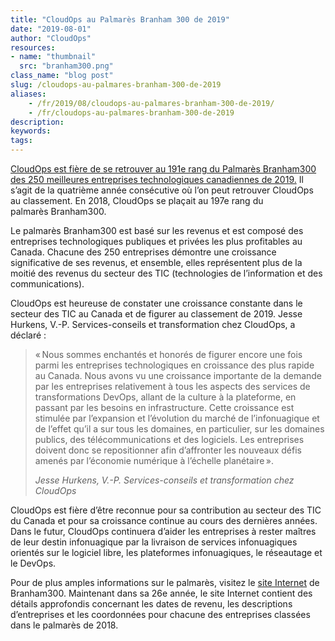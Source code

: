 ```yaml
---
title: "CloudOps au Palmarès Branham 300 de 2019"
date: "2019-08-01"
author: "CloudOps"
resources:
- name: "thumbnail"
  src: "branham300.png"
class_name: "blog post"
slug: /cloudops-au-palmares-branham-300-de-2019
aliases:
    - /fr/2019/08/cloudops-au-palmares-branham-300-de-2019/
    - /fr/cloudops-au-palmares-branham-300-de-2019
description:
keywords:
tags:
---
```


<p><a href="https://branhamgroup.com/2019%20B300%20Listing/cloudops/">CloudOps est fière de se retrouver au 191e rang du Palmarès&nbsp;Branham300 des 250 meilleures entreprises technologiques canadiennes de 2019.</a> Il s’agit de la quatrième année consécutive où l’on peut retrouver CloudOps au classement. En 2018, CloudOps se plaçait au 197e rang du palmarès&nbsp;Branham300.</p><p>Le palmarès&nbsp;Branham300 est basé sur les revenus et est composé des entreprises technologiques publiques et privées les plus profitables au Canada. Chacune des 250 entreprises démontre une croissance significative de ses revenus, et ensemble, elles représentent plus de la moitié des revenus du secteur des TIC (technologies de l’information et des communications).</p><p>CloudOps est heureuse de constater une croissance constante dans le secteur des TIC au Canada et de figurer au classement de 2019. Jesse Hurkens, V.-P. Services-conseils et transformation chez CloudOps, a déclaré&nbsp;:</p><blockquote class="wp-block-quote"><p>« Nous sommes enchantés et honorés de figurer encore une fois parmi les entreprises technologiques en croissance des plus rapide au Canada. Nous avons vu une croissance importante de la demande par les entreprises relativement à tous les aspects des services de transformations DevOps, allant de la culture à la plateforme, en passant par les besoins en infrastructure. Cette croissance est stimulée par l’expansion et l’évolution du marché de l’infonuagique et de l’effet qu’il a sur tous les domaines, en particulier, sur les domaines publics, des télécommunications et des logiciels. Les entreprises doivent donc se repositionner afin d’affronter les nouveaux défis amenés par l’économie numérique à l’échelle planétaire ».&nbsp;&nbsp;</p><p><cite>Jesse Hurkens, V.-P. Services-conseils et transformation chez CloudOps</cite></p></blockquote><p>CloudOps est fière d’être reconnue pour sa contribution au secteur des TIC du Canada et pour sa croissance continue au cours des dernières années. Dans le futur, CloudOps continuera d’aider les entreprises à rester maîtres de leur destin infonuagique par la livraison de services infonuagiques orientés sur le logiciel libre, les plateformes infonuagiques, le réseautage et le DevOps.</p><p>Pour de plus amples informations sur le palmarès, visitez le <a href="https://www.branham300.com/index.php">site Internet</a> de Branham300. Maintenant dans sa 26e année, le site Internet contient des détails approfondis concernant les dates de revenu, les descriptions d’entreprises et les coordonnées pour chacune des entreprises classées dans le palmarès de 2018.</p>
